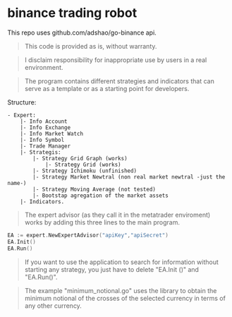 # binance trading robot
This repo uses github.com/adshao/go-binance api.

> This code is provided as is, without warranty.

> I disclaim responsibility for inappropriate use by users in a real environment.

> The program contains different strategies and indicators that can serve as a template or as a starting point for developers.

Structure:
```
- Expert:
    |- Info Account
    |- Info Exchange
    |- Info Market Watch
    |- Info Symbol
    |- Trade Manager
    |- Strategis: 
        |- Strategy Grid Graph (works)
            |- Strategy Grid (works)
        |- Strategy Ichimoku (unfinished)
        |- Strategy Market Newtral (non real market newtral -just the name-)
        |- Strategy Moving Average (not tested)
        |- Bootstap agregation of the market assets
    |- Indicators.
```

> The expert advisor (as they call it in the metatrader enviroment) works by adding this three lines to the main program.
```go 
EA := expert.NewExpertAdvisor("apiKey","apiSecret")
EA.Init()
EA.Run()
```

> If you want to use the application to search for information without starting any strategy, you just have to delete "EA.Init ()" and "EA.Run()". 

>The example "minimum_notional.go" uses the library to obtain the minimum notional of the crosses of the selected currency in terms of any other currency.
